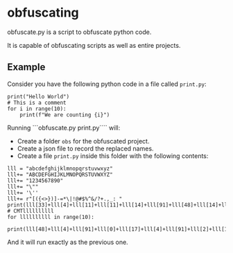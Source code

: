 # obfuscating

obfuscate.py is a script to obfuscate python code.

It is capable of obfuscating scripts as well as entire projects.

## Example

Consider you have the following python code in a file called ```print.py```:

```{python}
print("Hello World")
# This is a comment
for i in range(10):
    print(f"We are counting {i}")
```

Running ```obfuscate.py print.py```` will:
- Create a folder ```obs``` for the obfuscated project.
- Create a json file to record the replaced names.
- Create a file ```print.py``` inside this folder with the following contents:

```
lll = "abcdefghijklmnopqrstuvwxyz"
lll+= "ABCDEFGHIJKLMNOPQRSTUVWXYZ"
lll+= "1234567890"
lll+= "\""
lll+= '\''
lll+= r"[({<>})]-=*\|!@#$%^&/?+.,_: "
print(lll[33]+lll[4]+lll[11]+lll[11]+lll[14]+lll[91]+lll[48]+lll[14]+lll[17]+lll[11]+lll[3])
# CMTllllllllll
for llllllllll in range(10):
    print(lll[48]+lll[4]+lll[91]+lll[0]+lll[17]+lll[4]+lll[91]+lll[2]+lll[14]+lll[20]+lll[13]+lll[19]+lll[8]+lll[13]+lll[6]+lll[91]+f'{llllllllll}')
```

And it will run exactly as the previous one.
